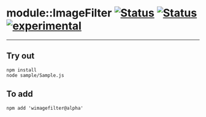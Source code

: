 
# module::ImageFilter [![Status](https://img.shields.io/circleci/build/github/Wandalen/wImageFilter?label=Test&logo=Test)](https://circleci.com/gh/Wandalen/wImageFilter) [![Status](https://github.com/Wandalen/wImageFilter/workflows/Test/badge.svg)](https://github.com/Wandalen/wImageFilter/actions?query=workflow%3ATest) [![experimental](https://img.shields.io/badge/stability-experimental-orange.svg)](https://github.com/emersion/stability-badges#experimental)

___

## Try out
```
npm install
node sample/Sample.js
```

## To add
```
npm add 'wimagefilter@alpha'
```

